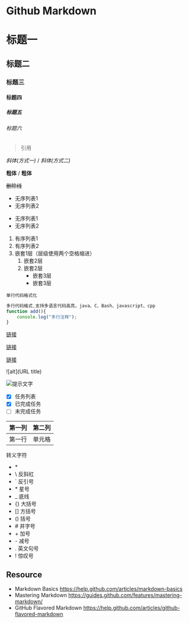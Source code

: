 # Github Markdown

# 标题一
## 标题二
### 标题三
#### 标题四
##### 标题五
###### 标题六
> 引用

*斜体(方式一)*  /   _斜体(方式二)_

**粗体**  / __粗体__

~~删除线~~

* 无序列表1
* 无序列表2
- 无序列表1
- 无序列表2
1. 有序列表1
2. 有序列表2
1. 嵌套1层（层级使用两个空格缩进）
   1. 嵌套2层
   2. 嵌套2层
      - 嵌套3层
      - 嵌套3层

`单行代码格式化`
```js
多行代码格式,支持多语言代码高亮，java、C、Bash、javascript、cpp
function add(){
    console.log("多行注释");
}
```
[链接](http://www.w3c.org)

[链接](http://www.w3c.org "链接说明")

[链接][1]

[1]:http://www.w3c.org "链接说明"

![alt](URL title)

![提示文字](图片地址)


- [x] 任务列表
- [x] 已完成任务
- [ ] 未完成任务

第一列 | 第二列
------ | ------
第一行  | 单元格

转义字符

- \* 
- \\ 反斜杠
- \` 反引号
- \* 星号
- \_ 底线
- \{\} 大括号
- \[\] 方括号
- \(\) 括号
- \#   井字号
- \+   加号
- \-   减号
- \.   英文句号
- \!   惊叹号



## Resource
- Markdown Basics https://help.github.com/articles/markdown-basics
- Mastering Markdown https://guides.github.com/features/mastering-markdown/
- GitHub Flavored Markdown https://help.github.com/articles/github-flavored-markdown
